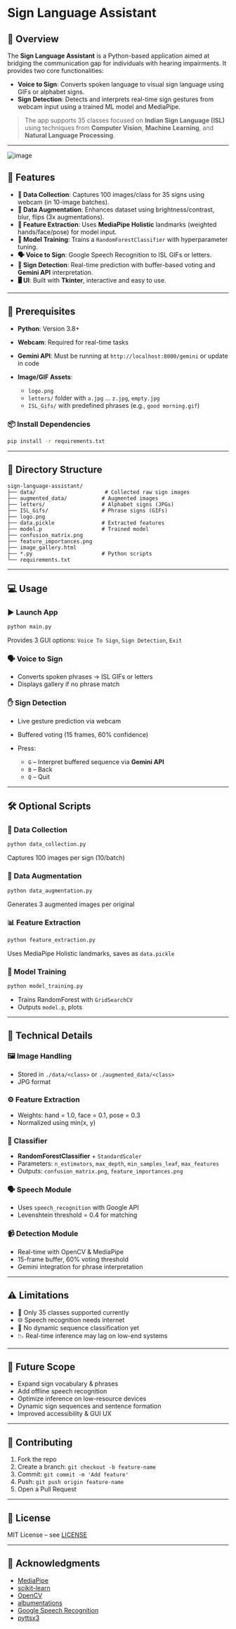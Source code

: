 # Sign Language Assistant

## 🧠 Overview

The **Sign Language Assistant** is a Python-based application aimed at bridging the communication gap for individuals with hearing impairments. It provides two core functionalities:

* **Voice to Sign**: Converts spoken language to visual sign language using GIFs or alphabet signs.
* **Sign Detection**: Detects and interprets real-time sign gestures from webcam input using a trained ML model and MediaPipe.

> The app supports 35 classes focused on **Indian Sign Language (ISL)** using techniques from **Computer Vision**, **Machine Learning**, and **Natural Language Processing**.

---
![image](https://github.com/user-attachments/assets/65119b51-60fd-491b-8f46-feb78fe4e610)

## 🚀 Features

* **📸 Data Collection**: Captures 100 images/class for 35 signs using webcam (in 10-image batches).
* **🧪 Data Augmentation**: Enhances dataset using brightness/contrast, blur, flips (3x augmentations).
* **🧬 Feature Extraction**: Uses **MediaPipe Holistic** landmarks (weighted hands/face/pose) for model input.
* **🧠 Model Training**: Trains a `RandomForestClassifier` with hyperparameter tuning.
* **🗣️ Voice to Sign**: Google Speech Recognition to ISL GIFs or letters.
* **🤟 Sign Detection**: Real-time prediction with buffer-based voting and **Gemini API** interpretation.
* **🖥️ UI**: Built with **Tkinter**, interactive and easy to use.

---

## 🔧 Prerequisites

* **Python**: Version 3.8+
* **Webcam**: Required for real-time tasks
* **Gemini API**: Must be running at `http://localhost:8000/gemini` or update in code
* **Image/GIF Assets**:

  * `logo.png`
  * `letters/` folder with `a.jpg` ... `z.jpg`, `empty.jpg`
  * `ISL_Gifs/` with predefined phrases (e.g., `good morning.gif`)

### 📦 Install Dependencies

```bash
pip install -r requirements.txt
```

---

## 📁 Directory Structure

```
sign-language-assistant/
├── data/                      # Collected raw sign images
├── augmented_data/           # Augmented images
├── letters/                  # Alphabet signs (JPGs)
├── ISL_Gifs/                 # Phrase signs (GIFs)
├── logo.png
├── data.pickle               # Extracted features
├── model.p                   # Trained model
├── confusion_matrix.png
├── feature_importances.png
├── image_gallery.html
├── *.py                      # Python scripts
└── requirements.txt
```

---

## 💻 Usage

### ▶ Launch App

```bash
python main.py
```

Provides 3 GUI options: `Voice To Sign`, `Sign Detection`, `Exit`

### 🗣 Voice to Sign

* Converts spoken phrases → ISL GIFs or letters
* Displays gallery if no phrase match

### ✋ Sign Detection

* Live gesture prediction via webcam
* Buffered voting (15 frames, 60% confidence)
* Press:

  * `G` – Interpret buffered sequence via **Gemini API**
  * `B` – Back
  * `Q` – Quit

---

## 🛠 Optional Scripts

### 📸 Data Collection

```bash
python data_collection.py
```

Captures 100 images per sign (10/batch)

### 🧪 Data Augmentation

```bash
python data_augmentation.py
```

Generates 3 augmented images per original

### 📊 Feature Extraction

```bash
python feature_extraction.py
```

Uses MediaPipe Holistic landmarks, saves as `data.pickle`

### 🧠 Model Training

```bash
python model_training.py
```

* Trains RandomForest with `GridSearchCV`
* Outputs `model.p`, plots

---

## 🧬 Technical Details

### 🖼️ Image Handling

* Stored in `./data/<class>` or `./augmented_data/<class>`
* JPG format

### ⚙️ Feature Extraction

* Weights: hand = 1.0, face = 0.1, pose = 0.3
* Normalized using min(x, y)

### 🧠 Classifier

* **RandomForestClassifier** + `StandardScaler`
* Parameters: `n_estimators`, `max_depth`, `min_samples_leaf`, `max_features`
* Outputs: `confusion_matrix.png`, `feature_importances.png`

### 🗣 Speech Module

* Uses `speech_recognition` with Google API
* Levenshtein threshold = 0.4 for matching

### 📹 Detection Module

* Real-time with OpenCV & MediaPipe
* 15-frame buffer, 60% voting threshold
* Gemini integration for phrase interpretation

---

## ⚠️ Limitations

* 🧏 Only 35 classes supported currently
* 🌐 Speech recognition needs internet
* 🧠 No dynamic sequence classification yet
* 📉 Real-time inference may lag on low-end systems

---

## 🔮 Future Scope

* Expand sign vocabulary & phrases
* Add offline speech recognition
* Optimize inference on low-resource devices
* Dynamic sign sequences and sentence formation
* Improved accessibility & GUI UX

---

## 🤝 Contributing

1. Fork the repo
2. Create a branch: `git checkout -b feature-name`
3. Commit: `git commit -m 'Add feature'`
4. Push: `git push origin feature-name`
5. Open a Pull Request

---

## 📜 License

MIT License – see [LICENSE](./LICENSE)

---

## 🙏 Acknowledgments

* [MediaPipe](https://google.github.io/mediapipe/)
* [scikit-learn](https://scikit-learn.org/)
* [OpenCV](https://opencv.org/)
* [albumentations](https://albumentations.ai/)
* [Google Speech Recognition](https://pypi.org/project/SpeechRecognition/)
* [pyttsx3](https://pypi.org/project/pyttsx3/)
